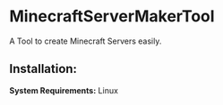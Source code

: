# MinecraftServerMakerTool

A Tool to create Minecraft Servers easily.

## Installation:

**System Requirements:** Linux


> 
> 
> 
> 
> 
